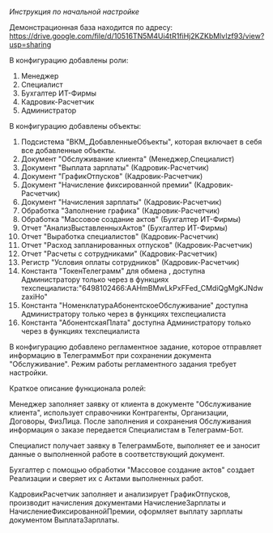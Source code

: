 *Инструкция по начальной настройке*

Демонстрационная база находится по адресу:
https://drive.google.com/file/d/10516TN5M4Ui4tR1fiHj2KZKbMlvIzf93/view?usp=sharing

В конфигурацию добавлены роли:
1) Менеджер
2) Специалист
3) Бухгалтер ИТ-Фирмы
4) Кадровик-Расчетчик
5) Администратор

В конфигурацию добавлены объекты:
1) Подсистема "ВКМ_ДобавленныеОбъекты", которая включает в себя все добавленные объекты.
2) Документ "Обслуживание клиента" (Менеджер,Специалист)
3) Документ "Выплата зарплаты" (Кадровик-Расчетчик)
4) Документ "ГрафикОтпусков" (Кадровик-Расчетчик)
5) Документ "Начисление фиксированной премии" (Кадровик-Расчетчик)
6) Документ "Начисления зарплаты" (Кадровик-Расчетчик)
7) Обработка "Заполнение графика" (Кадровик-Расчетчик)
8) Обработка "Массовое создание актов" (Бухгалтер ИТ-Фирмы)
9) Отчет "АнализВыставленныхАктов" (Бухгалтер ИТ-Фирмы)
10) Отчет "Выработка специалистов" (Кадровик-Расчетчик)
11) Отчет "Расход запланированных отпусков" (Кадровик-Расчетчик)
12) Отчет "Расчеты с сотрудниками" (Кадровик-Расчетчик)
13) Регистр "Условия оплаты сотрудников" (Кадровик-Расчетчик)
14) Константа "ТокенТелеграмм" для обмена , доступна Администратору только через в функциях техспециалиста:"6498102466:AAHmBMwLkPxFFed_CMdiQgMgKJNdwzaxiHo"
15) Константа "НоменклатураАбонентскоеОбслуживание" доступна Администратору только через в функциях техспециалиста
16) Константа "АбонентскаяПлата" доступна Администратору только через в функциях техспециалиста
    
В конфигурацию добавлено регламентное задание, которое отправляет информацию в ТелеграммБот при сохранении документа "Обслуживание". Режим работы регламентного задания требует настройки.
    
Краткое описание функционала ролей:

Менеджер заполняет заявку от клиента в документе "Обслуживание клиента", использует справочники Контрагенты, Организации, Договоры, ФизЛица. После заполнения и сохранения Обслуживания информация о заказе передается Специалистам в Телеграмм-Бот.

Специалист получает заявку в ТелеграммБоте, выполняет ее и заносит данные о выполненной работе в соответствующий документ.

Бухгалтер с помощью обработки "Массовое создание актов" создает Реализации и сверяет их с Актами выполненных работ.

КадровикРасчетчик заполняет и анализирует ГрафикОтпусков, производит начисления документами НачислениеЗарплаты и НачислениеФиксированнойПремии, оформляет выплату зарплаты документом ВыплатаЗарплаты.